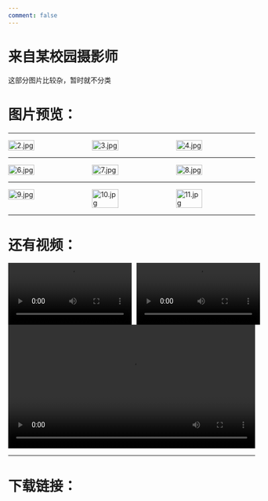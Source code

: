 ```yaml
---
comment: false
---
```


# 来自某校园摄影师
这部分图片比较杂，暂时就不分类

# 图片预览：

---

<!-- 并排显示 -->
<div style="display: flex; gap: 10px;">
  <img src="/pictures/xysys/2.jpg" alt="2.jpg" style="width: 33%;">
  <img src="/pictures/xysys/3.jpg" alt="3.jpg" style="width: 33%;">
  <img src="/pictures/xysys/4.jpg" alt="4.jpg" style="width: 33%;">
</div>

---

<div style="display: flex; gap: 10px;">
  <img src="/pictures/xysys/6.jpg" alt="6.jpg" style="width: 33%;">
  <img src="/pictures/xysys/7.jpg" alt="7.jpg" style="width: 33%;">
  <img src="/pictures/xysys/8.jpg" alt="8.jpg" style="width: 33%;">
</div>

---

<div style="display: flex; gap: 10px;">
  <img src="/pictures/xysys/9.jpg" alt="9.jpg" style="width: 33%;">
  <img src="/pictures/xysys/10.jpg" alt="10.jpg" style="width: 33%;">
  <img src="/pictures/xysys/11.jpg" alt="11.jpg" style="width: 33%;">
</div>

---

# 还有视频：
<div style="display: flex; gap: 10px;">
  <video width="50%" height="auto" loop playsinline controls>
    <source src="/pictures/xysys/1.mp4" type="video/mp4">
  </video>
  <video width="50%" height="auto" loop playsinline controls>
    <source src="/pictures/xysys/5.mp4" type="video/mp4">
  </video>
</div>

<video width="100%" height="auto" loop playsinline controls>
  <source src="/pictures/xysys/12.mp4" type="video/mp4">
</video>

---
# 下载链接：

<DownloadLinkCollector
  title="from-xysys"
  bg-image="/pictures/xysys/2.jpg"
  tcolor="white"
  bcolor="green"
  :downloads="[
    {
      text: 'WGdocs附属镜像',
      link: 'https://cdn1.kesug.com/picture/校园摄影师.zip', 
    },
    {
      text: '蓝奏云盘',
      link: 'https://wwxb.lanzn.com/b00uzc3o4f',
      password: '56wd',
    },
  ]"
/>
